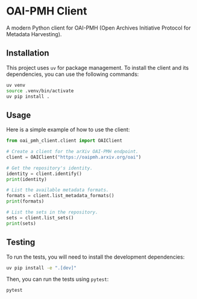 # OAI-PMH Client

A modern Python client for OAI-PMH (Open Archives Initiative Protocol for Metadata Harvesting).

## Installation

This project uses `uv` for package management. To install the client and its dependencies, you can use the following commands:

```bash
uv venv
source .venv/bin/activate
uv pip install .
```

## Usage

Here is a simple example of how to use the client:

```python
from oai_pmh_client.client import OAIClient

# Create a client for the arXiv OAI-PMH endpoint.
client = OAIClient("https://oaipmh.arxiv.org/oai")

# Get the repository's identity.
identity = client.identify()
print(identity)

# List the available metadata formats.
formats = client.list_metadata_formats()
print(formats)

# List the sets in the repository.
sets = client.list_sets()
print(sets)
```

## Testing

To run the tests, you will need to install the development dependencies:

```bash
uv pip install -e ".[dev]"
```

Then, you can run the tests using `pytest`:

```bash
pytest
```
